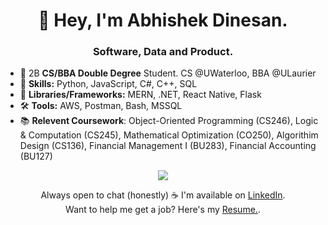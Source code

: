 <h1 align="center">
  👋 Hey, I'm Abhishek Dinesan.
</h1>

<h3 align="center">
  Software, Data and Product.
</h3>

- 👀 2B **CS/BBA **Double Degree**** Student. CS @UWaterloo, BBA @ULaurier
- 🌱 **Skills:**  Python, JavaScript, C#, C++, SQL
- 🧩 **Libraries/Frameworks:** MERN, .NET, React Native, Flask
- 🛠️ **Tools:** AWS, Postman, Bash, MSSQL
- 📚 **Relevent Coursework**: Object-Oriented Programming (CS246), Logic & Computation (CS245), Mathematical Optimization (CO250), Algorithim Design (CS136), Financial Management I (BU283), Financial Accounting (BU127)
<p align="center">
  <a href="https://skillicons.dev">
    <img src="https://skillicons.dev/icons?i=javascript,python,react,django,c,cpp,mysql" />
  </a>
</p>

<div align="center">
  Always open to chat (honestly) ☕ I'm available on <a href="https://www.linkedin.com/in/abhishekdinesan">LinkedIn</a>. <br>
  Want to help me get a job? Here's my <a href = "https://drive.google.com/file/d/1VSyTJCxtwStIZJhO7uIz5g_zCl0ax4p9/view?usp=sharing">Resume.</a>. <br>
</div>



<!---
AbhishekDinesan/AbhishekDinesan is a ✨ special ✨ repository because its `README.md` (this file) appears on your GitHub profile.
You can click the Preview link to take a look at your changes.
--->
